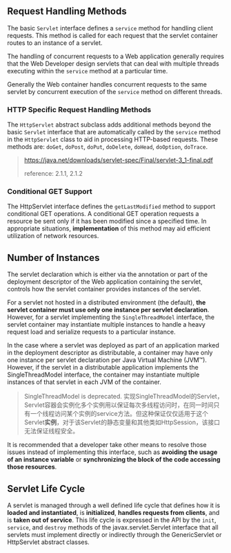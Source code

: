 ## Request Handling Methods

The basic ``Servlet`` interface defines a ``service`` method for handling client requests. This method is called for each request that the servlet container routes to an instance of a servlet.

The handling of concurrent requests to a Web application generally requires that the Web Developer design servlets that can deal with multiple threads executing within the ``service`` method at a particular time.

Generally the Web container handles concurrent requests to the same servlet by concurrent execution of the ``service`` method on different threads.

### HTTP Specific Request Handling Methods

The ``HttpServlet`` abstract subclass adds additional methods beyond the basic ``Servlet`` interface that are automatically called by the ``service`` method in the ``HttpServlet`` class to aid in processing HTTP-based requests. These methods are: ``doGet``, ``doPost``, ``doPut``, ``doDelete``, ``doHead``, ``doOption``, ``doTrace``.

> https://java.net/downloads/servlet-spec/Final/servlet-3_1-final.pdf
>
> reference: 2.1.1, 2.1.2

### Conditional GET Support

The HttpServlet interface defines the ``getLastModified`` method to support conditional GET operations. A conditional GET operation requests a resource be sent only if it has been modified since a specified time. In appropriate situations, **implementation** of this method may aid efficient utilization of network resources.

## Number of Instances

The servlet declaration which is either via the annotation or part of the deployment descriptor of the Web
application containing the servlet, controls how the servlet container provides instances of the servlet.

For a servlet not hosted in a distributed environment (the default), **the servlet container must use only one instance per servlet declaration**. However, for a servlet implementing the ``SingleThreadModel`` interface, the servlet container may instantiate multiple instances to handle a heavy request load and serialize requests to a particular instance.

In the case where a servlet was deployed as part of an application marked in the deployment descriptor as distributable, a container may have only one instance per servlet declaration per Java Virtual Machine (JVM™). However, if the servlet in a distributable application implements the SingleThreadModel interface, the container may instantiate multiple instances of that servlet in each JVM of the container.

> SingleThreadModel is deprecated. 实现SingleThreadModel的Servlet，Servlet容器会实例化多个实例用以保证每次多线程访问时，在同一时间只有一个线程访问某个实例的service方法。但这种保证仅仅适用于这个Servlet**实例**，对于该Servlet的静态变量和其他类如HttpSession，该接口无法保证线程安全。

It is recommended that a developer take other means to resolve those issues instead of implementing this interface, such as **avoiding the usage of an instance variable** or **synchronizing the block of the code accessing those resources**.

## Servlet Life Cycle

A servlet is managed through a well defined life cycle that defines how it is **loaded and instantiated**, is **initialized**, **handles requests from clients**, and is **taken out of service**. This life cycle is expressed in the API by the ``init``, ``service``, and ``destroy`` methods of the javax.servlet.Servlet interface that all servlets must implement directly or indirectly through the GenericServlet or HttpServlet abstract classes.